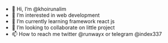 - 👋 Hi, I’m @khoirunalim
- 👀 I’m interested in web development
- 🌱 I’m currently learning framework react js
- 💞️ I’m looking to collaborate on little project
- 📫 How to reach me twitter @runwayx or telegram @index337

<!---
khoirunalim/khoirunalim is a ✨ special ✨ repository because its `README.md` (this file) appears on your GitHub profile.
You can click the Preview link to take a look at your changes.
--->
